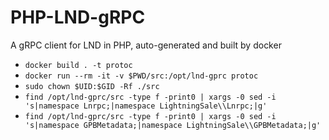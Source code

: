 # PHP-LND-gRPC
A gRPC client for LND in PHP, auto-generated and built by docker
 - `docker build . -t protoc`
 - `docker run --rm -it -v $PWD/src:/opt/lnd-gprc protoc`
 - `sudo chown $UID:$GID -Rf ./src`
 - `find /opt/lnd-gprc/src -type f -print0 | xargs -0 sed -i 's|namespace Lnrpc;|namespace LightningSale\\Lnrpc;|g'`
 - `find /opt/lnd-gprc/src -type f -print0 | xargs -0 sed -i 's|namespace GPBMetadata;|namespace LightningSale\\GPBMetadata;|g'`
